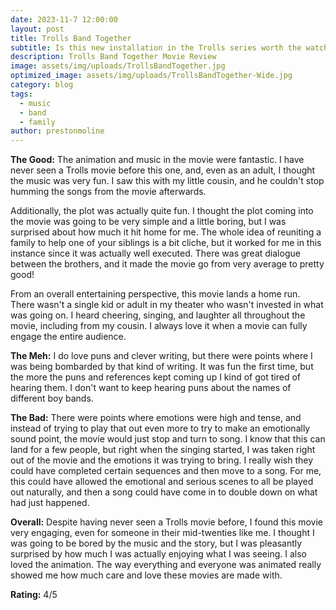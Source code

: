 ```yaml
---
date: 2023-11-7 12:00:00
layout: post
title: Trolls Band Together
subtitle: Is this new installation in the Trolls series worth the watch?
description: Trolls Band Together Movie Review
image: assets/img/uploads/TrollsBandTogether.jpg
optimized_image: assets/img/uploads/TrollsBandTogether-Wide.jpg
category: blog
tags:
  - music
  - band
  - family
author: prestonmoline
---
```


**The Good:**
The animation and music in the movie were fantastic. I have never seen a Trolls movie before this one, and, even as an adult, I thought the music was very fun. I saw this with my little cousin, and he couldn't stop humming the songs from the movie afterwards. 


Additionally, the plot was actually quite fun. I thought the plot coming into the movie was going to be very simple and a little boring, but I was surprised about how much it hit home for me. The whole idea of reuniting a family to help one of your siblings is a bit cliche, but it worked for me in this instance since it was actually well executed. There was great dialogue between the brothers, and it made the movie go from very average to pretty good! 


From an overall entertaining perspective, this movie lands a home run. There wasn't a single kid or adult in my theater who wasn't invested in what was going on. I heard cheering, singing, and laughter all throughout the movie, including from my cousin. I always love it when a movie can fully engage the entire audience.


**The Meh:**
I do love puns and clever writing, but there were points where I was being bombarded by that kind of writing. It was fun the first time, but the more the puns and references kept coming up I kind of got tired of hearing them. I don't want to keep hearing puns about the names of different boy bands.


**The Bad:**
There were points where emotions were high and tense, and instead of trying to play that out even more to try to make an emotionally sound point, the movie would just stop and turn to song. I know that this can land for a few people, but right when the singing started, I was taken right out of the movie and the emotions it was trying to bring. I really wish they could have completed certain sequences and then move to a song. For me, this could have allowed the emotional and serious scenes to all be played out naturally, and then a song could have come in to double down on what had just happened.


**Overall:**
Despite having never seen a Trolls movie before, I found this movie very engaging, even for someone in their mid-twenties like me. I thought I was going to be bored by the music and the story, but I was pleasantly surprised by how much I was actually enjoying what I was seeing. I also loved the animation. The way everything and everyone was animated really showed me how much care and love these movies are made with.


**Rating:**
4/5
